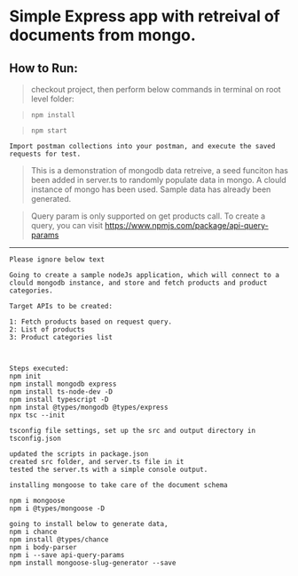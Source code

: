 # Simple Express app with retreival of documents from mongo.

## How to Run:

> checkout project, then perform below commands in terminal on root level folder:

>`npm install`

>`npm start`

    Import postman collections into your postman, and execute the saved requests for test.

> This is a demonstration of mongodb data retreive, a seed funciton has been added in server.ts to randomly populate data in mongo. A clould instance of mongo has been used. Sample data has already been generated.

> Query param is only supported on get products call. To create a query, you can visit https://www.npmjs.com/package/api-query-params

---

    Please ignore below text

```
Going to create a sample nodeJs application, which will connect to a clould mongodb instance, and store and fetch products and product categories.

Target APIs to be created:

1: Fetch products based on request query.
2: List of products
3: Product categories list



Steps executed:
npm init
npm install mongodb express
npm install ts-node-dev -D
npm install typescript -D
npm instal @types/mongodb @types/express
npx tsc --init

tsconfig file settings, set up the src and output directory in tsconfig.json

updated the scripts in package.json
created src folder, and server.ts file in it
tested the server.ts with a simple console output.

installing mongoose to take care of the document schema

npm i mongoose
npm i @types/mongoose -D

going to install below to generate data,
npm i chance
npm install @types/chance
npm i body-parser
npm i --save api-query-params
npm install mongoose-slug-generator --save

```
